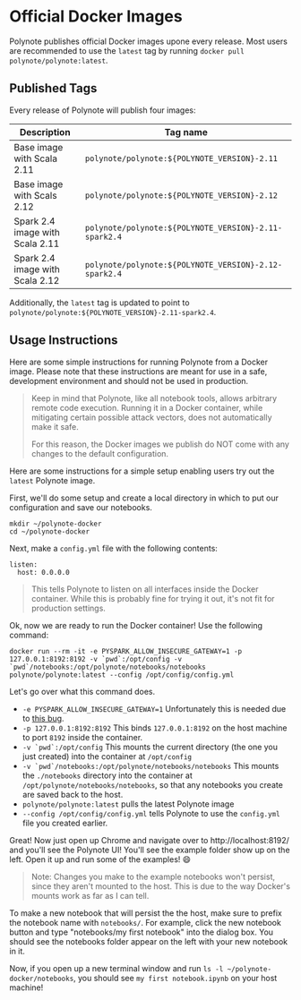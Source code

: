 # Official Docker Images

Polynote publishes official Docker images upone every release. Most users are recommended to use the `latest` tag by 
running `docker pull polynote/polynote:latest`. 

## Published Tags

Every release of Polynote will publish four images:

| Description                   | Tag name                                              |
|-------------------------------|-------------------------------------------------------|
|Base image with Scala 2.11     | `polynote/polynote:${POLYNOTE_VERSION}-2.11`          |
|Base image with Scals 2.12     | `polynote/polynote:${POLYNOTE_VERSION}-2.12`          |
|Spark 2.4 image with Scala 2.11| `polynote/polynote:${POLYNOTE_VERSION}-2.11-spark2.4` |
|Spark 2.4 image with Scala 2.12| `polynote/polynote:${POLYNOTE_VERSION}-2.12-spark2.4` |

Additionally, the `latest` tag is updated to point to `polynote/polynote:${POLYNOTE_VERSION}-2.11-spark2.4`. 

## Usage Instructions

Here are some simple instructions for running Polynote from a Docker image. Please note that these instructions are meant for use in a safe, development environment and should not be used in production. 

> Keep in mind that Polynote, like all notebook tools, allows arbitrary remote code execution. Running it in a Docker container, while mitigating certain possible attack vectors, does not automatically make it safe. 
>
> For this reason, the Docker images we publish do NOT come with any changes to the default configuration. 

Here are some instructions for a simple setup enabling users try out the `latest` Polynote image. 

First, we'll do some setup and create a local directory in which to put our configuration and save our notebooks. 

```
mkdir ~/polynote-docker
cd ~/polynote-docker
```

Next, make a `config.yml` file with the following contents: 

```
listen:
  host: 0.0.0.0
```

> This tells Polynote to listen on all interfaces inside the Docker container. While this is probably fine for trying it out, it's not fit for production settings. 

Ok, now we are ready to run the Docker container! Use the following command: 

```
docker run --rm -it -e PYSPARK_ALLOW_INSECURE_GATEWAY=1 -p 127.0.0.1:8192:8192 -v `pwd`:/opt/config -v `pwd`/notebooks:/opt/polynote/notebooks/notebooks polynote/polynote:latest --config /opt/config/config.yml
```

Let's go over what this command does. 

- `-e PYSPARK_ALLOW_INSECURE_GATEWAY=1` Unfortunately this is needed due to [this bug](https://github.com/polynote/polynote/issues/602). 
- `-p 127.0.0.1:8192:8192` This binds `127.0.0.1:8192` on the host machine to port `8192` inside the container.
- ``-v `pwd`:/opt/config`` This mounts the current directory (the one you just created) into the container at `/opt/config`
- ``-v `pwd`/notebooks:/opt/polynote/notebooks/notebooks`` This mounts the `./notebooks` directory into the container at `/opt/polynote/notebooks/notebooks`, so that any notebooks you create are saved back to the host. 
- `polynote/polynote:latest` pulls the latest Polynote image
- `--config /opt/config/config.yml` tells Polynote to use the `config.yml` file you created earlier. 

Great! Now just open up Chrome and navigate over to http://localhost:8192/ and you'll see the Polynote UI! You'll see the example folder show up on the left. Open it up and run some of the examples! :smile: 

> Note: Changes you make to the example notebooks won't persist, since they aren't mounted to the host. This is due to the way Docker's mounts work as far as I can tell. 

To make a new notebook that will persist the the host, make sure to prefix the notebook name with `notebooks/`. For example, click the new notebook button and type "notebooks/my first notebook" into the dialog box. You should see the notebooks folder appear on the left with your new notebook in it. 

Now, if you open up a new terminal window and run `ls -l ~/polynote-docker/notebooks`, you should see `my first notebook.ipynb` on your host machine!


